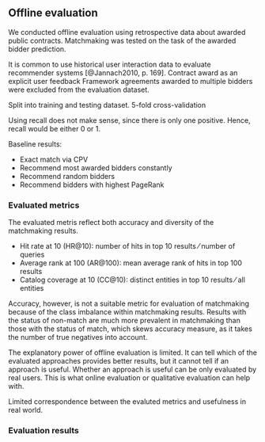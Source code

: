 ## Offline evaluation

<!--
### Implementation notes

* Start a new Clojure project `matchmaker-evaluation`.
* Evaluation accepts input in EDN with matchmaking results.
* Define a schema of the matchmaking results:
  * Rank: HR@k, MRR@k
  * CC@k (catalog coverage)
* Copy and paste evalution metrics from the original `matchmaker` project.
* Incanter visualizations
-->

We conducted offline evaluation using retrospective data about awarded public contracts.
Matchmaking was tested on the task of the awarded bidder prediction.

It is common to use historical user interaction data to evaluate recommender systems [@Jannach2010, p. 169].
Contract award as an explicit user feedback
Framework agreements awarded to multiple bidders were excluded from the evaluation dataset.

Split into training and testing dataset.
5-fold cross-validation

Using recall does not make sense, since there is only one positive. Hence, recall would be either 0 or 1.
<!-- = unary rating -->

Baseline results:

* Exact match via CPV
* Recommend most awarded bidders constantly
* Recommend random bidders
* Recommend bidders with highest PageRank

<!--
TODO: Refer to Maidel (2008) in the discussion of setting the weights of expanded concepts:
* V. Maidel, P. Shoval, B. Shapira, and M. Taieb-Maimon, Evaluation of an ontology- content based filtering method for a personalized newspaper, Proceedings of the 2008 ACM Conference on Recommender Systems (RecSys ’08) Lawsanne, Switzerland) (Pearl Pu, Derek Bridge, Bamshad Mobasher, and Francisco Ricci, eds.), ACM, 2008, pp. 91–98.
Additionally, Maidel (ibid.) showed that weighting concepts (e.g., by TF-IDF) does not have an impact.

Discuss internal validity of the proposed evaluation design:
*"Internal validity refers to the extent to which the effects observed are due to the controlled test conditions (e.g., the varying of a recommendation algorithm’s parameters) instead of differences in the set of participants   (predispositions) or uncontrolled/unknown external effects."* [@Jannach2010, p. 168]
-->

### Evaluated metrics

The evaluated metris reflect both accuracy and diversity of the matchmaking results.

* Hit rate at 10 (HR@10): number of hits in top 10 results ⁄ number of queries
  <!-- More commonly named HitRatio -->
* Average rank at 100 (AR@100): mean average rank of hits in top 100 results
* Catalog coverage at 10 (CC@10): distinct entities in top 10 results ⁄ all entities

<!--
Why did we drop Mean Reciprocal Rank (MRR)?
-->

<!--
http://videolectures.net/eswc2014_di_noia_linked/?q=di%20noia
The task 2 of the challenge used F1-measure @ top 5.
The evaluation of task 3 on diversity is evaluated using intra-list diversity (ILD) with only dcterms:subject and dbo:author. We can also restrict the ILD to few properties (or property paths).
-->

Accuracy, however, is not a suitable metric for evaluation of matchmaking because of the class imbalance within matchmaking results. <!-- [@Christen2012] -->
Results with the status of non-match are much more prevalent in matchmaking than those with the status of match, which skews accuracy measure, as it takes the number of true negatives into account.

<!--
User coverage: a share of bidders for which the system is able of recommending contracts.
Use a more content-based approach (leveraging data from ARES) for cold-start users (i.e. those without an awarded contract)?
Alternative solutions:
* Users may subscribe to recommendations for other users. For example, they may be asked to list their competitors, who were awarded public contracts, and be subscribed to their recommendations.
* Ask users to rate a sample of public contracts either as relevant or irrelevant. The sample must be chosen in order to maximize the insight learnt from the rating, e.g., the sample should be generated dynamically to increase its overall diversity.
-->

The explanatory power of offline evaluation is limited.
It can tell which of the evaluated approaches provides better results, but it cannot tell if an approach is useful.
Whether an approach is useful can be only evaluated by real users.
This is what online evaluation or qualitative evaluation can help with.

Limited correspondence between the evaluted metrics and usefulness in real world.

### Evaluation results

<!--
Evaluate statistical significance using Wilcoxon signed-rank test.
-->

